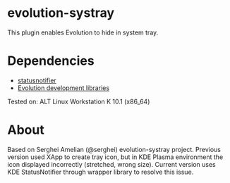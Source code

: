 # evolution-systray

This plugin enables Evolution to hide in system tray.

# Dependencies

- [statusnotifier](https://github.com/jjk-jacky/statusnotifier)
- [Evolution development libraries](https://gitlab.gnome.org/GNOME/evolution/)

Tested on: ALT Linux Workstation K 10.1 (x86_64)

# About

Based on Serghei Amelian (@serghei) evolution-systray project. Previous version used XApp to create tray icon, but in KDE Plasma environment the icon displayed incorrectly (stretched, wrong size). Current version uses KDE StatusNotifier through wrapper library to resolve this issue.
